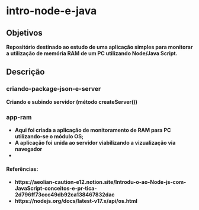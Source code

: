 <h1><b>intro-node-e-java</h1>
<h2>Objetivos</h2>
<p>Repositório destinado ao estudo de uma aplicação simples para monitorar a utilização de memória RAM de um PC utilizando Node/Java Script.
<h2><b>Descrição<b></h2>
<h3>criando-package-json-e-server </h3>
<p>Criando e subindo servidor (método createServer())</p>
<h3>app-ram</h3>
<ul>
<li>Aqui foi criada a aplicação de monitoramento de RAM para PC utilizando-se o módulo OS;</li>
<li>A aplicação foi unida ao servidor viabilizando a vizualização via navegador</li>
<li></li>
</ul>
<h4>Referências:</h4>
<ul>
<li>https://aeolian-caution-e12.notion.site/Introdu-o-ao-Node-js-com-JavaScript-conceitos-e-pr-tica-2d796ff73ccc49db92ca138467832dac</li>
<li>https://nodejs.org/docs/latest-v17.x/api/os.html</li>
</ul>



